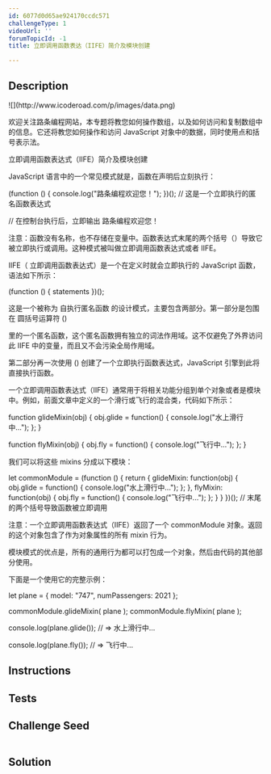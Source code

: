 ```yaml
---
id: 6077d0d65ae924170ccdc571
challengeType: 1
videoUrl: ''
forumTopicId: -1
title: 立即调用函数表达（IIFE）简介及模块创建

---
```


## Description
<section id='description'>
![](http://www.icoderoad.com/p/images/data.png)

欢迎关注路条编程网站，本专题将教您如何操作数组，以及如何访问和复制数组中的信息。它还将教您如何操作和访问 JavaScript 对象中的数据，同时使用点和括号表示法。

立即调用函数表达式（IIFE）简介及模块创建

JavaScript 语言中的一个常见模式就是，函数在声明后立刻执行：

(function () {
  console.log("路条编程欢迎您！");
})(); // 这是一个立即执行的匿名函数表达式

// 在控制台执行后，立即输出 路条编程欢迎您！

注意：函数没有名称，也不存储在变量中。函数表达式末尾的两个括号（）导致它被立即执行或调用。这种模式被叫做立即调用函数表达式或者 IIFE。

IIFE（ 立即调用函数表达式）是一个在定义时就会立即执行的  JavaScript 函数，语法如下所示：

(function () {
    statements
})();

这是一个被称为 自执行匿名函数 的设计模式，主要包含两部分。第一部分是包围在 圆括号运算符 () 

里的一个匿名函数，这个匿名函数拥有独立的词法作用域。这不仅避免了外界访问此 IIFE 中的变量，而且又不会污染全局作用域。

第二部分再一次使用 () 创建了一个立即执行函数表达式，JavaScript 引擎到此将直接执行函数。

一个立即调用函数表达式（IIFE）通常用于将相关功能分组到单个对象或者是模块中。例如，前面文章中定义的一个滑行或飞行的混合类，代码如下所示：

function glideMixin(obj) {
  obj.glide = function() {
    console.log("水上滑行中...");
  };
}

function flyMixin(obj) {
  obj.fly = function() {
    console.log("飞行中...");
  };
}

我们可以将这些 mixins 分成以下模块：

let commonModule = (function () {
  return {
    glideMixin: function(obj) {
      obj.glide = function() {
        console.log("水上滑行中...");
      };
    },
    flyMixin: function(obj) {
      obj.fly = function() {
        console.log("飞行中...");
      };
    }
  }
})(); // 末尾的两个括号导致函数被立即调用

注意：一个立即调用函数表达式（IIFE）返回了一个 commonModule 对象。返回的这个对象包含了作为对象属性的所有 mixin 行为。 

模块模式的优点是，所有的通用行为都可以打包成一个对象，然后由代码的其他部分使用。

下面是一个使用它的完整示例：

let plane = {
  model: "747",
  numPassengers: 2021
};

commonModule.glideMixin( plane );
commonModule.flyMixin( plane );

console.log(plane.glide());
// => 水上滑行中...

console.log(plane.fly());
// => 飞行中...

</section>

## Instructions
<section id='instructions'>

</section>

## Tests
<section id='tests'>

</section>

## Challenge Seed
<section id='challengeSeed'>

<div id='js-seed'>

```js

```

</div>



</section>

## Solution
<section id='solution'>


</section>
